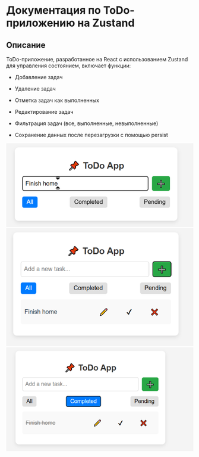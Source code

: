 # Документация по ToDo-приложению на Zustand

## Описание

ToDo-приложение, разработанное на React с использованием Zustand для управления состоянием, включает функции:

- Добавление задач

- Удаление задач

- Отметка задач как выполненных

- Редактирование задач

- Фильтрация задач (все, выполненные, невыполненные)

- Сохранение данных после перезагрузки с помощью persist

![alt text](image.png)
![alt text](image-1.png)
![alt text](image-2.png)